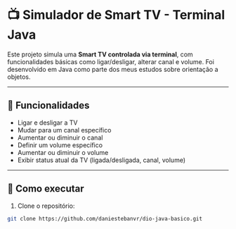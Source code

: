 # 📺 Simulador de Smart TV - Terminal Java

Este projeto simula uma **Smart TV controlada via terminal**, com funcionalidades básicas como ligar/desligar, alterar canal e volume. Foi desenvolvido em Java como parte dos meus estudos sobre orientação a objetos.

---

## 📌 Funcionalidades

- Ligar e desligar a TV
- Mudar para um canal específico
- Aumentar ou diminuir o canal
- Definir um volume específico
- Aumentar ou diminuir o volume
- Exibir status atual da TV (ligada/desligada, canal, volume)

---

## 🚀 Como executar

1. Clone o repositório:

```bash
git clone https://github.com/daniestebanvr/dio-java-basico.git
